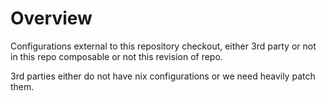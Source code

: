 # Overview

Configurations external to this repository checkout, either 3rd party or not in this repo composable or not this revision of repo.

3rd parties either do not have nix configurations or we need heavily patch them.